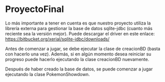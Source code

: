 # ProyectoFinal

Lo más importante a tener en cuenta es que nuestro proyecto utiliza la librería externa para gestionar la base de datos sqlite-jdbc (cuanto más reciente sea la versión mejor).
Puede descargar el driver en este enlace: https://bitbucket.org/xerial/sqlite-jdbc/downloads/

Antes de comenzar a jugar, se debe ejecutar la clase de creacionBD (basta con hacerlo una vez).
Además, si en algún momento desea reiniciar su progreso puede hacerlo ejecutando la clase creacionBD nuevamente.

Después de haber creado la base de datos, se puede comenzar a jugar ejecutando la clase PokemonShowdown.
